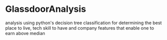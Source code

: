 # GlassdoorAnalysis
analysis using python's decision tree classification for determining the best place to live, tech skill to have and company features that enable one to earn above median
